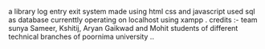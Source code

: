 a library log entry exit system made using html css and javascript used sql as database currenttly operating on localhost using xampp .
credits :- team sunya Sameer, Kshitij, Aryan Gaikwad and Mohit students of different technical branches of poornima university ..
